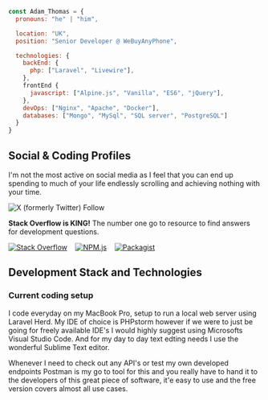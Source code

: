 ```javascript
const Adam_Thomas = {
  pronouns: "he" | "him",

  location: "UK",
  position: "Senior Developer @ WeBuyAnyPhone",

  technologies: {
    backEnd: {
      php: ["Laravel", "Livewire"],
    },
    frontEnd {
      javascript: ["Alpine.js", "Vanilla", "ES6", "jQuery"],
    },
    devOps: ["Nginx", "Apache", "Docker"],
    databases: ["Mongo", "MySql", "SQL server", "PostgreSQL"]
  }
}
```

## Social & Coding Profiles

I'm not the most active on social media as I feel that you can end up spending to much of your life endlessly scrolling and achieving nothing with your time.

![X (formerly Twitter) Follow](https://img.shields.io/twitter/follow/:aptcreatedesign?style=for-the-badge&logo=x&logoColor=%23ffffff&labelColor=%23000000&color=%23000000)

<b>Stack Overflow is KING!</b> The number one go to resource to find answers for development questions.

[![Stack Overflow](https://img.shields.io/static/v1?message=Stack%20Overflow%20-%2000_adam&logo=Stack%20Overflow&labelColor=F58025&color=white&logoColor=white&label=%20&style=for-the-badge)](https://stackoverflow.com/users/9951404/00-adam) &nbsp;&nbsp; [![NPM.js](https://img.shields.io/static/v1?message=Npm%20-%20aptcd&logo=npm&labelColor=CB3837&color=white&logoColor=white&label=%20&style=for-the-badge)](https://www.npmjs.com/~aptcd) &nbsp;&nbsp; [![Packagist](https://img.shields.io/static/v1?message=Packagist%20-%20aptcreativedesign&logo=Packagist&labelColor=F28D1A&color=white&&logoColor=white&label=%20&style=for-the-badge)](https://packagist.org/users/aptcreativedesign/packages/)

## Development Stack and Technologies

### Current coding setup

I code everyday on my MacBook Pro, setup to run a local web server using Laravel Herd. My IDE of choice is PHPstorm however if we were to just be going for freely available IDE's I would highly suggest using Microsofts Visual Studio Code. And for my day to day text edting needs I use the wonderful Sublime Text editor.

Whenever I need to check out any API's or test my own developed endpoints Postman is my go to tool for this and you really have to hand it to the developers of this great piece of software, it'e easy to use and the free version covers almost all use cases.

